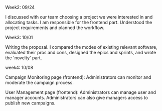 Week2: 09/24

I discussed with our team choosing a project we were interested in and allocating tasks. I am responsible for the frontend part.
Understood the project requirements and planned the workflow.


Week3: 10/01


Writing the proposal. I compared the modes of existing relevant software, evaluated their pros and cons, designed the epics and sprints, and wrote the 'novelty' part.



week4: 10/08

Campaign Monitoring page (frontend): Administrators can monitor and moderate the campaign process.

User Management page (frontend): Administrators can manage user and manager accounts. Administrators can also give managers access to publish new campaigns.

